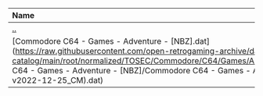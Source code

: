 |Name|Size|
|:---|---:|
|[..](../index.html)|DIR|
|[Commodore C64 - Games - Adventure - [NBZ].dat](https://raw.githubusercontent.com/open-retrogaming-archive/dat-catalog/main/root/normalized/TOSEC/Commodore/C64/Games/Adventure/[NBZ]/Commodore C64 - Games - Adventure - [NBZ]/Commodore C64 - Games - Adventure - [NBZ] (TOSEC-v2022-12-25_CM).dat)|294334|
